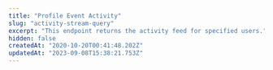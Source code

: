 ```yaml
---
title: "Profile Event Activity"
slug: "activity-stream-query"
excerpt: "This endpoint returns the activity feed for specified users."
hidden: false
createdAt: "2020-10-20T00:41:48.202Z"
updatedAt: "2023-09-08T15:38:21.753Z"
---
```

